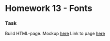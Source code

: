 # Homework 13 - Fonts

### Task
Build HTML-page. Mockup [here](https://www.figma.com/file/pKSsjdpNxqs0c9Cc0aZFUX/web-fonts)
Link to page [here](https://ruslana-p.github.io/Beetroot_Academy_Homeworks/Homework-13_Fonts/index.html)